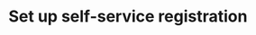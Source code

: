 ---
title: Set up self-service registration
excerpt: (Archived content) Okta's self-service registration lets you configure a custom app or the Okta homepage for use when users self-register.
layout: Guides
sections:
 - main
---